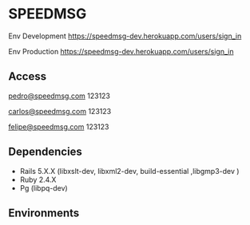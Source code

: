 # SPEEDMSG

Env Development 
https://speedmsg-dev.herokuapp.com/users/sign_in

Env Production
https://speedmsg-dev.herokuapp.com/users/sign_in

## Access

pedro@speedmsg.com
123123

carlos@speedmsg.com
123123

felipe@speedmsg.com
123123

## Dependencies

- Rails 5.X.X (libxslt-dev, libxml2-dev, build-essential ,libgmp3-dev )
- Ruby 2.4.X
- Pg (libpq-dev)

## Environments

